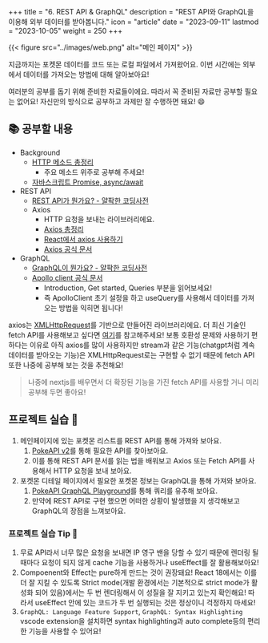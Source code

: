 +++
title = "6. REST API & GraphQL"
description = "REST API와 GraphQL을 이용해 외부 데이터를 받아봅니다."
icon = "article"
date = "2023-09-11"
lastmod = "2023-10-05"
weight = 250
+++

{{< figure src="../images/web.png" alt="메인 페이지" >}}

지금까지는 포켓몬 데이터를 코드 또는 로컬 파일에서 가져왔어요. 이번 시간에는 외부에서 데이터를 가져오는 방법에 대해 알아보아요!

여러분의 공부를 돕기 위해 준비한 자료들이에요. 따라서 꼭 준비된 자료만 공부할 필요는 없어요! 자신만의 방식으로 공부하고 과제만 잘 수행하면 돼요! 😄

## 📚 공부할 내용

- Background
  - [HTTP 메소드 총정리](https://inpa.tistory.com/entry/WEB-%F0%9F%8C%90-HTTP-%EB%A9%94%EC%84%9C%EB%93%9C-%EC%A2%85%EB%A5%98-%ED%86%B5%EC%8B%A0-%EA%B3%BC%EC%A0%95-%F0%9F%92%AF-%EC%B4%9D%EC%A0%95%EB%A6%AC)
    - 주요 메소드 위주로 공부해 주세요!
  - [자바스크립트 Promise, async/await](https://javascript.info/async)
- REST API
  - [REST API가 뭔가요? - 얄팍한 코딩사전](https://www.youtube.com/watch?v=iOueE9AXDQQ&ab_channel=%EC%96%84%ED%8C%8D%ED%95%9C%EC%BD%94%EB%94%A9%EC%82%AC%EC%A0%84)
  - Axios
    - HTTP 요청을 보내는 라이브러리에요.
    - [Axios 총정리](https://inpa.tistory.com/entry/AXIOS-%F0%9F%93%9A-%EC%84%A4%EC%B9%98-%EC%82%AC%EC%9A%A9)
    - [React에서 axios 사용하기](https://www.youtube.com/watch?v=9-OrcyggmKQ&ab_channel=%EC%BD%94%EC%A7%80%EC%BD%94%EB%8D%94KossieCoder)
    - [Axios 공식 문서](https://axios-http.com/kr/docs/intro)
- GraphQL
  - [GraphQL이 뭔가요? - 얄팍한 코딩사전](https://www.youtube.com/watch?v=EkWI6Ru8lFQ&ab_channel=%EC%96%84%ED%8C%8D%ED%95%9C%EC%BD%94%EB%94%A9%EC%82%AC%EC%A0%84)
  - [Apollo client 공식 문서](https://www.apollographql.com/docs/react/)
    - Introduction, Get started, Queries 부분을 읽어보세요!
    - 즉 ApolloClient 초기 설정을 하고 useQuery를 사용해서 데이터를 가져오는 방법을 익히면 됩니다!

axios는 [XMLHttpRequest](https://ko.javascript.info/xmlhttprequest)를 기반으로 만들어진 라이브러리에요. 더 최신 기술인 fetch API를 사용해보고 싶다면 [여기](https://ko.javascript.info/fetch)를 참고해주세요! 보통 호환성 문제와 사용하기 편하다는 이유로 아직 axios를 많이 사용하지만 stream과 같은 기능(chatgpt처럼 계속 데이터를 받아오는 기능)은 XMLHttpRequest로는 구현할 수 없기 때문에 fetch API 또한 나중에 공부해 보는 것을 추천해요!

> 나중에 nextjs를 배우면서 더 확장된 기능을 가진 fetch API를 사용할 거니 미리 공부해 두면 좋아요!

## 프로젝트 실습 🎈

1. 메인페이지에 있는 포켓몬 리스트를 REST API를 통해 가져와 보아요.
   1. [PokeAPI v2](https://pokeapi.co/docs/v2)를 통해 필요한 API를 찾아보아요.
   2. 이를 통해 REST API 문서를 읽는 법을 배워보고 Axios 또는 Fetch API를 사용해서 HTTP 요청을 보내 보아요.
2. 포켓몬 디테일 페이지에서 필요한 포켓몬 정보는 GraphQL을 통해 가져와 보아요.
   1. [PokeAPI GraphQL Playground](https://beta.pokeapi.co/graphql/console)를 통해 쿼리를 유추해 보아요.
   2. 만약에 REST API로 구현 했으면 어떠한 상황이 발생했을 지 생각해보고 GraphQL의 장점을 느껴보아요.

### 프로젝트 실습 Tip 📌

1. 무료 API라서 너무 많은 요청을 보내면 IP 영구 밴을 당할 수 있기 때문에 렌더링 될 때마다 요청이 되지 않게 cache 기능을 사용하거나 useEffect를 잘 활용해보아요!
2. Compoenent와 Effect는 pure하게 만드는 것이 권장돼요! React 18에서는 이를 더 잘 지킬 수 있도록 Strict mode(개발 환경에서는 기본적으로 strict mode가 활성화 되어 있음)에서는 두 번 렌더링해서 이 성질을 잘 지키고 있는지 확인해요! 따라서 useEffect 안에 있는 코드가 두 번 실행되는 것은 정상이니 걱정하지 마세요!
3. `GraphQL: Language Feature Support`, `GraphQL: Syntax Highlighting` vscode extension을 설치하면 syntax highlighting과 auto complete등의 편리한 기능을 사용할 수 있어요!
